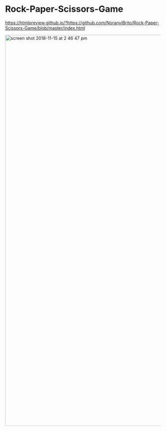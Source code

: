 # Rock-Paper-Scissors-Game

https://htmlpreview.github.io/?https://github.com/NoranyiBrito/Rock-Paper-Scissors-Game/blob/master/index.html

<img width="1269" alt="screen shot 2018-11-15 at 2 46 47 pm" src="https://user-images.githubusercontent.com/32678868/48577513-5837b200-e8e5-11e8-9a3c-4dfff1ffdef5.png">

